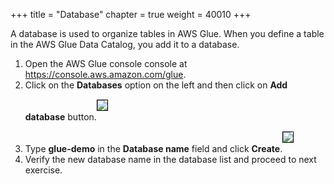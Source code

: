 +++
title = "Database"
chapter = true
weight = 40010
+++

<div style="text-align: left">
    A database is used to organize tables in AWS Glue. When you define a table in the AWS Glue Data Catalog, you add it to a database.
    <ol>
        <li>Open the AWS Glue console console at <a href="https://console.aws.amazon.com/glue">https://console.aws.amazon.com/glue</a>.</li>
        <li>Click on the <b>Databases</b> option on the left and then click on <b>Add database</b> button.<img src="/images/gluedatabase1.png" style="margin:15px 0px; border:1px solid black"/></li>
        <li>Type <b>glue-demo</b> in the <b>Database name</b> field and click <b>Create</b>.<img src="/images/gluedatabase2.png" style="margin:15px 0px; border:1px solid black"/></li>
        <li>Verify the new database name in the database list and proceed to next exercise.</li>
    </ol>
</div>
